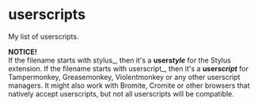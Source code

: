 # userscripts
My list of userscripts.

**NOTICE!**\
If the filename starts with stylus_, then it's a **user*****style*** for the Stylus extension. If the filename starts with userscript_, then it's a **user*****script*** for Tampermonkey, Greasemonkey, Violentmonkey or any other userscript managers. It might also work with Bromite, Cromite or other browsers that natively accept userscripts, but not all userscripts will be compatible.
